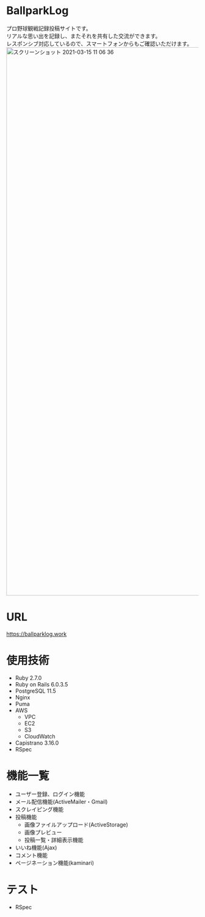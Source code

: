 # BallparkLog
 プロ野球観戦記録投稿サイトです。<br >
 リアルな思い出を記録し、またそれを共有した交流ができます。 <br >
 レスポンシブ対応しているので、スマートフォンからもご確認いただけます。
<img width="1435" alt="スクリーンショット 2021-03-15 11 06 36" src="https://user-images.githubusercontent.com/70847530/111094377-85143680-857e-11eb-8bd4-96cb69a614bb.png">

# URL
https://ballparklog.work

# 使用技術
- Ruby 2.7.0
- Ruby on Rails 6.0.3.5
- PostgreSQL 11.5
- Nginx
- Puma
- AWS
  - VPC
  - EC2
  - S3
  - CloudWatch
- Capistrano 3.16.0
- RSpec


# 機能一覧
- ユーザー登録、ログイン機能
- メール配信機能(ActiveMailer・Gmail)
- スクレイピング機能
- 投稿機能
  - 画像ファイルアップロード(ActiveStorage)
  - 画像プレビュー
  - 投稿一覧・詳細表示機能
- いいね機能(Ajax)
- コメント機能
- ページネーション機能(kaminari)

# テスト
- RSpec
